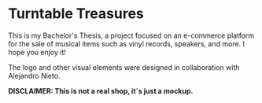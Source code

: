 # Turntable Treasures

This is my Bachelor's Thesis, a project focused on an e-commerce platform for the sale of musical items such as vinyl records, speakers, and more. I hope you enjoy it!

The logo and other visual elements were designed in collaboration with Alejandro Nieto.

**DISCLAIMER: This is not a real shop, it´s just a mockup.**
